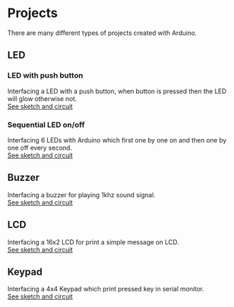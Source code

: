 # Projects
There are many different types of projects created with Arduino.

## LED
### LED with push button
Interfacing a LED with a push button, when button is pressed then the LED will glow otherwise not.<br>
[See sketch and circuit](arduino-projects/led/led-with-push-btn.md)

### Sequential LED on/off
Interfacing 6 LEDs with Arduino which first one by one on and then one by one off every second.<br>
[See sketch and circuit](arduino-projects/led/sequential-led-on-off.md)

## Buzzer
Interfacing a buzzer for playing 1khz sound signal.<br>
[See sketch and circuit](arduino-projects/buzzer/buzzer.md)

## LCD
Interfacing a 16x2 LCD for print a simple message on LCD.<br>
[See sketch and circuit](arduino-projects/lcd/lcd.md)

## Keypad
Interfacing a 4x4 Keypad which print pressed key in serial monitor. <br>
[See sketch and circuit](arduino-projects/keypad/keypad.md)